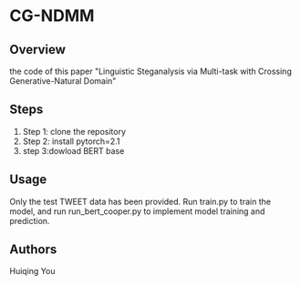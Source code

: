 # CG-NDMM
## Overview
the code of this paper "Linguistic Steganalysis via Multi-task with Crossing Generative-Natural Domain"

## Steps
1. Step 1: clone the repository
2. Step 2: install pytorch=2.1
3. step 3:dowload BERT base

## Usage
Only the test TWEET data has been provided. Run train.py to train the model, and run run_bert_cooper.py to implement model training and prediction.

## Authors
Huiqing You

